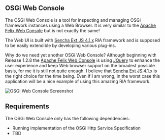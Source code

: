 ## OSGi Web Console

The OSGI Web Console is a tool for inspecting and managing OSGi framework instances using a Web Browser.
It is very similar to the [Apache Felix Web Console][0] but is not exactly the same!

The Web UI is built with [Sencha Ext JS 4.1.x][1] RIA framework and is supposed to be easily
extendible by developing various plug-ins.

Why do we need yet another OSGi Web Console? Although beginning with Release 1.2.8 the [Apache Felix Web Console][0] is using [JQuery][2]
to enhance the user experience and keep Web browser support on the broadest possible basis, for me it is still not quite enough.
I believe that [Sencha Ext JS 4.1.x][1] is the right choice for the time being. Even if I am wrong, in the worst case this application
will be a nice example of using this amazing RIA framework.

![OSGi Web Console Screenshot](https://github.com/danielpacak/osgi-enterprise-webconsole/raw/master/README/osgi-web-console.png)

## Requirements

The OSGi Web Console only has the following dependencies:

 + Running implementation of the OSGi Http Service Specification
 + TBD


[0]: http://felix.apache.org/site/apache-felix-web-console.html
[1]: http://www.sencha.com/products/extjs/
[2]: http://jquery.com/